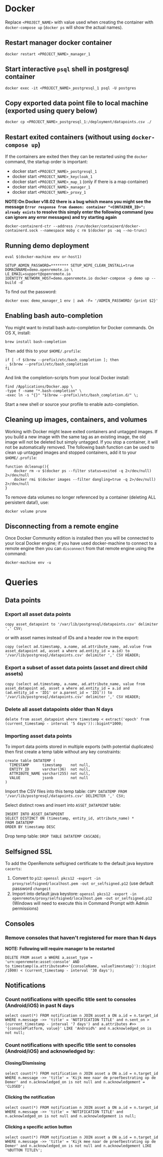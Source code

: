 # Docker
Replace `<PROJECT_NAME>` with value used when creating the container with `docker-compose up` (`docker ps` will show the actual names).
## Restart manager docker container

`docker restart <PROJECT_NAME>_manager_1`

## Start interactive `psql` shell in postgresql container
`docker exec -it <PROJECT_NAME>_postgresql_1 psql -U postgres`

## Copy exported data point file to local machine (exported using query below)
`docker cp <PROJECT_NAME>_postgresql_1:/deployment/datapoints.csv ./`

## Restart exited containers (without using `docker-compose up`)
If the containers are exited then they can be restarted using the `docker` command, the startup order is important:

* docker start `<PROJECT_NAME>_postgresql_1`
* docker start `<PROJECT_NAME>_keycloak_1`
* docker start `<PROJECT_NAME>_map_1` (only if there is a map container)
* docker start `<PROJECT_NAME>_manager_1`
* docker start `<PROJECT_NAME>_proxy_1`

**NOTE:On Docker v18.02 there is a bug which means you might see the message `Error response from daemon: container "<CONTAINER_ID>": already exists` to resolve this simply enter the following command (you can ignore any error messages) and try starting again**

`docker-containerd-ctr --address /run/docker/containerd/docker-containerd.sock --namespace moby c rm $(docker ps -aq --no-trunc)`

## Running demo deployment

```
eval $(docker-machine env or-host1)

SETUP_ADMIN_PASSWORD=******** SETUP_WIPE_CLEAN_INSTALL=true DOMAINNAME=demo.openremote.io \
LE_EMAIL=support@openremote.io IDENTITY_NETWORK_HOST=demo.openremote.io docker-compose -p demo up --build -d
```

To find out the password:

`docker exec demo_manager_1 env | awk -F= '/ADMIN_PASSWORD/ {print $2}'`


## Enabling bash auto-completion

You might want to install bash auto-completion for Docker commands. On OS X, install:

```
brew install bash-completion
```

Then add this to your `$HOME/.profile`:

```
if [ -f $(brew --prefix)/etc/bash_completion ]; then
. $(brew --prefix)/etc/bash_completion
fi
```

And link the completion-scripts from your local Docker install:

```
find /Applications/Docker.app \
-type f -name "*.bash-completion" \
-exec ln -s "{}" "$(brew --prefix)/etc/bash_completion.d/" \;
```
Start a new shell or source your profile to enable auto-completion.

## Cleaning up images, containers, and volumes

Working with Docker might leave exited containers and untagged images. If you build a new image with the same tag as an existing image, the old image will not be deleted but simply untagged. If you stop a container, it will not be automatically removed. The following bash function can be used to clean up untagged images and stopped containers, add it to your `$HOME/.profile`:

```
function dcleanup(){
    docker rm -v $(docker ps --filter status=exited -q 2>/dev/null) 2>/dev/null
    docker rmi $(docker images --filter dangling=true -q 2>/dev/null) 2>/dev/null
}
```

To remove data volumes no longer referenced by a container (deleting ALL persistent data!), use:

```
docker volume prune
```

## Disconnecting from a remote engine

Once Docker Community edition is installed then you will be connected to your local Docker engine; if you have used docker-machine to connect to a remote engine then you can `disconnect` from that remote engine using the command:

```
docker-machine env -u
```


# Queries

## Data points
### Export all asset data points
```
copy asset_datapoint to '/var/lib/postgresql/datapoints.csv' delimiter ',' CSV;
```

or with asset names instead of IDs and a header row in the export:
```
copy (select ad.timestamp, a.name, ad.attribute_name, ad.value from asset_datapoint ad, asset a where ad.entity_id = a.id) to '/var/lib/postgresql/datapoints.csv' delimiter ',' CSV HEADER;
```

### Export a subset of asset data points (asset and direct child assets)
```
copy (select ad.timestamp, a.name, ad.attribute_name, value from asset_datapoint ad, asset a where ad.entity_id = a.id and (ad.entity_id = 'ID1' or a.parent_id = 'ID1')) to '/var/lib/postgresql/datapoints.csv' delimiter ',' CSV HEADER;
```

### Delete all asset datapoints older than N days
`delete from asset_datapoint where timestamp < extract('epoch' from (current_timestamp - interval '5 days'))::bigint*1000;`

### Importing asset data points
To import data points stored in multiple exports (with potential duplicates) then first create a temp table without any key constraints:
```
create table DATATEMP (
  TIMESTAMP      timestamp    not null,
  ENTITY_ID      varchar(36)  not null,
  ATTRIBUTE_NAME varchar(255) not null,
  VALUE          jsonb        not null
)
```

Import the CSV files into this temp table:
`COPY DATATEMP FROM '/var/lib/postgresql/datapoints.csv' DELIMITER ',' CSV;`

Select distinct rows and insert into `ASSET_DATAPOINT` table:
```
INSERT INTO ASSET_DATAPOINT
SELECT DISTINCT ON (timestamp, entity_id, attribute_name) *
FROM DATATEMP
ORDER BY timestamp DESC
```

Drop temp table:
`DROP TABLE DATATEMP CASCADE;`

## Selfsigned SSL
To add the OpenRemote selfsigned certificate to the default java keystore `cacerts`:

1. Convert to `p12`: `openssl pkcs12 -export -in proxy/selfsigned/localhost.pem -out or_selfsigned.p12` (use default password `changeit`
2. Import into default java keystore: `openssl pkcs12 -export -in openremote/proxy/selfsigned/localhost.pem -out or_selfsigned.p12` (Windows will need to execute this in Command Prompt with Admin permissions)

## Consoles

### Remove consoles that haven't registered for more than N days
**NOTE: Following will require manager to be restarted**

`DELETE FROM asset a WHERE a.asset_type = 'urn:openremote:asset:console' AND to_timestamp((a.attributes#>>'{consoleName, valueTimestamp}')::bigint /1000) < (current_timestamp - interval '30 days');`

## Notifications

### Count notifications with specific title sent to consoles (Android/iOS) in past N days

`select count(*) FROM notification n JOIN asset a ON a.id = n.target_id WHERE n.message ->> 'title' = 'NOTIFICATION TITLE' and n.sent_on > (current_timestamp - interval '7 days') and a.attributes #>> '{consolePlatform, value}' LIKE 'Android%' and n.acknowledged_on is not null;`

### Count notifications with specific title sent to consoles (Android/iOS) and acknowledged by:

#### Closing/Dismissing
`select count(*) FROM notification n JOIN asset a ON a.id = n.target_id WHERE n.message ->> 'title' = 'Kijk mee naar de proefbestrating op de Demer' and n.acknowledged_on is not null and n.acknowledgement = 'CLOSED';`

#### Clicking the notification
`select count(*) FROM notification n JOIN asset a ON a.id = n.target_id WHERE n.message ->> 'title' = 'NOTIFICATION TITLE' and n.acknowledged_on is not null and n.acknowledgement is null;`

#### Clicking a specific action button
`select count(*) FROM notification n JOIN asset a ON a.id = n.target_id WHERE n.message ->> 'title' = 'Kijk mee naar de proefbestrating op de Demer' and n.acknowledged_on is not null and n.acknowledgement LIKE '%BUTTON TITLE%';`
